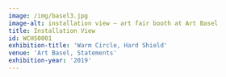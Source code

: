 ```yaml
---
image: /img/basel3.jpg
image-alt: installation view – art fair booth at Art Basel
title: Installation View
id: WCHS0001
exhibition-title: 'Warm Circle, Hard Shield'
venue: 'Art Basel, Statements'
exhibition-year: '2019'
---
```


